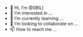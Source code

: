 - 👋 Hi, I’m @0BILI
- 👀 I’m interested in ...
- 🌱 I’m currently learning ...
- 💞️ I’m looking to collaborate on ...
- 📫 How to reach me ...

<!---
0BILI/0BILI is a ✨ special ✨ repository because its `README.md` (this file) appears on your GitHub profile.
You can click the Preview link to take a look at your changes.
--->
